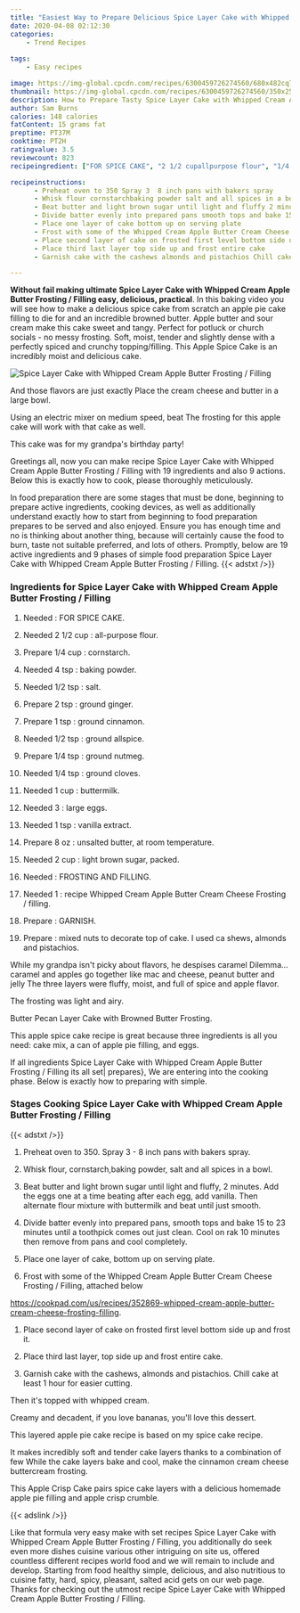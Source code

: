 ```yaml
---
title: "Easiest Way to Prepare Delicious Spice Layer Cake with Whipped Cream Apple Butter Frosting  Filling"
date: 2020-04-08 02:12:30
categories:
    - Trend Recipes
    
tags:
    - Easy recipes

image: https://img-global.cpcdn.com/recipes/6300459726274560/680x482cq70/spice-layer-cake-with-whipped-cream-apple-butter-frosting-filling-recipe-main-photo.jpg
thumbnail: https://img-global.cpcdn.com/recipes/6300459726274560/350x250cq70/spice-layer-cake-with-whipped-cream-apple-butter-frosting-filling-recipe-main-photo.jpg
description: How to Prepare Tasty Spice Layer Cake with Whipped Cream Apple Butter Frosting  Filling with 19 ingredients and 9 stages of easy cooking.
author: Sam Burns
calories: 148 calories
fatContent: 15 grams fat
preptime: PT37M
cooktime: PT2H
ratingvalue: 3.5
reviewcount: 823
recipeingredient: ["FOR SPICE CAKE", "2 1/2 cupallpurpose flour", "1/4 cupcornstarch", "4 tspbaking powder", "1/2 tspsalt", "2 tspground ginger", "1 tspground cinnamon", "1/2 tspground allspice", "1/4 tspground nutmeg", "1/4 tspground cloves", "1 cupbuttermilk", "3large  eggs", "1 tspvanilla extract", "8 ozunsalted butter at room temperature", "2 cuplight brown sugar packed", "FROSTING AND FILLING", "1recipe Whipped Cream Apple Butter Cream Cheese Frosting  filling", "GARNISH", "mixed nuts to decorate top of cake I used ca shews almonds and pistachios"]

recipeinstructions: 
      - Preheat oven to 350 Spray 3  8 inch pans with bakers spray 
      - Whisk flour cornstarchbaking powder salt and all spices in a bowl 
      - Beat butter and light brown sugar until light and fluffy 2 minutes Add the eggs one at a time beating after each egg add vanilla Then alternate flour mixture with buttermilk and beat until just smooth 
      - Divide batter evenly into prepared pans smooth tops and bake 15 to 23 minutes until a toothpick comes out just clean Cool on rak 10 minutes then remove from pans and cool completely 
      - Place one layer of cake bottom up on serving plate 
      - Frost with some of the Whipped Cream Apple Butter Cream Cheese Frosting  Filling attached belowhttpscookpadcomusrecipes352869whippedcreamapplebuttercreamcheesefrostingfilling 
      - Place second layer of cake on frosted first level bottom side up and frost it 
      - Place third last layer top side up and frost entire cake 
      - Garnish cake with the cashews almonds and pistachios Chill cake at least 1 hour for easier  cutting

---
```




**Without fail making ultimate Spice Layer Cake with Whipped Cream Apple Butter Frosting / Filling easy, delicious, practical**. In this baking video you will see how to make a delicious spice cake from scratch an apple pie cake filling to die for and an incredible browned butter. Apple butter and sour cream make this cake sweet and tangy. Perfect for potluck or church socials - no messy frosting. Soft, moist, tender and slightly dense with a perfectly spiced and crunchy topping/filling. This Apple Spice Cake is an incredibly moist and delicious cake.


![Spice Layer Cake with Whipped Cream Apple Butter Frosting / Filling](https://img-global.cpcdn.com/recipes/6300459726274560/680x482cq70/spice-layer-cake-with-whipped-cream-apple-butter-frosting-filling-recipe-main-photo.jpg "Spice Layer Cake with Whipped Cream Apple Butter Frosting / Filling")



And those flavors are just exactly Place the cream cheese and butter in a large bowl.

Using an electric mixer on medium speed, beat The frosting for this apple cake will work with that cake as well.

This cake was for my grandpa&#39;s birthday party!


Greetings all, now you can make recipe Spice Layer Cake with Whipped Cream Apple Butter Frosting / Filling with 19 ingredients and also 9 actions. Below this is exactly how to cook, please thoroughly meticulously.

In food preparation there are some stages that must be done, beginning to prepare active ingredients, cooking devices, as well as additionally understand exactly how to start from beginning to food preparation prepares to be served and also enjoyed. Ensure you has enough time and no is thinking about another thing, because will certainly cause the food to burn, taste not suitable preferred, and lots of others. Promptly, below are 19 active ingredients and 9 phases of simple food preparation Spice Layer Cake with Whipped Cream Apple Butter Frosting / Filling.
{{< adstxt />}}

### Ingredients for Spice Layer Cake with Whipped Cream Apple Butter Frosting / Filling


1. Needed  : FOR SPICE CAKE.

1. Needed 2 1/2 cup : all-purpose flour.

1. Prepare 1/4 cup : cornstarch.

1. Needed 4 tsp : baking powder.

1. Needed 1/2 tsp : salt.

1. Prepare 2 tsp : ground ginger.

1. Prepare 1 tsp : ground cinnamon.

1. Needed 1/2 tsp : ground allspice.

1. Prepare 1/4 tsp : ground nutmeg.

1. Needed 1/4 tsp : ground cloves.

1. Needed 1 cup : buttermilk.

1. Needed 3 : large  eggs.

1. Needed 1 tsp : vanilla extract.

1. Prepare 8 oz : unsalted butter, at room temperature.

1. Needed 2 cup : light brown sugar, packed.

1. Needed  : FROSTING AND FILLING.

1. Needed 1 : recipe Whipped Cream Apple Butter Cream Cheese Frosting / filling.

1. Prepare  : GARNISH.

1. Prepare  : mixed nuts to decorate top of cake. I used ca shews, almonds and pistachios.


While my grandpa isn&#39;t picky about flavors, he despises caramel Dilemma…caramel and apples go together like mac and cheese, peanut butter and jelly The three layers were fluffy, moist, and full of spice and apple flavor.

The frosting was light and airy.

Butter Pecan Layer Cake with Browned Butter Frosting.

This apple spice cake recipe is great because three ingredients is all you need: cake mix, a can of apple pie filling, and eggs.


If all ingredients Spice Layer Cake with Whipped Cream Apple Butter Frosting / Filling its all set| prepares}, We are entering into the cooking phase. Below is exactly how to preparing with simple.

### Stages Cooking Spice Layer Cake with Whipped Cream Apple Butter Frosting / Filling

{{< adstxt />}}


1. Preheat oven to 350. Spray 3 - 8 inch pans with bakers spray.



1. Whisk flour, cornstarch,baking powder, salt and all spices in a bowl.



1. Beat butter and light brown sugar until light and fluffy, 2 minutes. Add the eggs one at a time beating after each egg, add vanilla. Then alternate flour mixture with buttermilk and beat until just smooth.



1. Divide batter evenly into prepared pans, smooth tops and bake 15 to 23 minutes until a toothpick comes out just clean. Cool on rak 10 minutes then remove from pans and cool completely.



1. Place one layer of cake, bottom up on serving plate.



1. Frost with some of the Whipped Cream Apple Butter Cream Cheese Frosting / Filling, attached below

https://cookpad.com/us/recipes/352869-whipped-cream-apple-butter-cream-cheese-frosting-filling.



1. Place second layer of cake on frosted first level bottom side up and frost it.



1. Place third last layer, top side up and frost entire cake.



1. Garnish cake with the cashews, almonds and pistachios. Chill cake at least 1 hour for easier  cutting.




Then it&#39;s topped with whipped cream.

Creamy and decadent, if you love bananas, you&#39;ll love this dessert.

This layered apple pie cake recipe is based on my spice cake recipe.

It makes incredibly soft and tender cake layers thanks to a combination of few While the cake layers bake and cool, make the cinnamon cream cheese buttercream frosting.

This Apple Crisp Cake pairs spice cake layers with a delicious homemade apple pie filling and apple crisp crumble.


{{< adslink />}}

Like that formula very easy make with set recipes Spice Layer Cake with Whipped Cream Apple Butter Frosting / Filling, you additionally do seek even more dishes cuisine various other intriguing on site us, offered countless different recipes world food and we will remain to include and develop. Starting from food healthy simple, delicious, and also nutritious to cuisine fatty, hard, spicy, pleasant, salted acid gets on our web page. Thanks for checking out the utmost recipe Spice Layer Cake with Whipped Cream Apple Butter Frosting / Filling.
